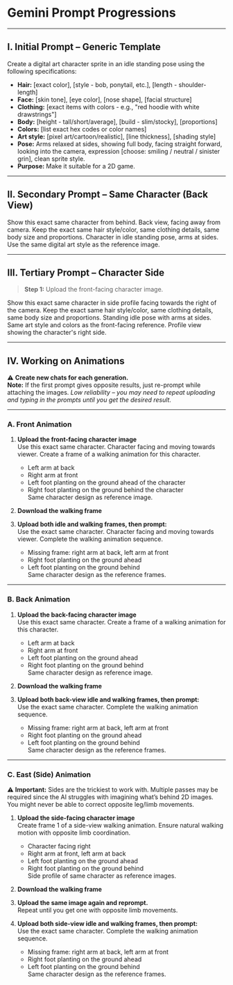 # Gemini Prompt Progressions

---

## I. Initial Prompt – Generic Template

Create a digital art character sprite in an idle standing pose using the following specifications:

- **Hair:** [exact color], [style - bob, ponytail, etc.], [length - shoulder-length]  
- **Face:** [skin tone], [eye color], [nose shape], [facial structure]  
- **Clothing:** [exact items with colors - e.g., "red hoodie with white drawstrings"]  
- **Body:** [height - tall/short/average], [build - slim/stocky], [proportions]  
- **Colors:** [list exact hex codes or color names]  
- **Art style:** [pixel art/cartoon/realistic], [line thickness], [shading style]  
- **Pose:** Arms relaxed at sides, showing full body, facing straight forward, looking into the camera, expression [choose: smiling / neutral / sinister grin], clean sprite style. 
- **Purpose:** Make it suitable for a 2D game.

---

## II. Secondary Prompt – Same Character (Back View)

Show this exact same character from behind. Back view, facing away from camera. Keep the exact same hair style/color, same clothing details, same body size and proportions. Character in idle standing pose, arms at sides. Use the same digital art style as the reference image.

---

## III. Tertiary Prompt – Character Side

> **Step 1:** Upload the front-facing character image.  

Show this exact same character in side profile facing towards the right of the camera. Keep the exact same hair style/color, same clothing details, same body size and proportions. Standing idle pose with arms at sides. Same art style and colors as the front-facing reference. Profile view showing the character's right side.

---

## IV. Working on Animations  

⚠️ **Create new chats for each generation.**  
**Note:** If the first prompt gives opposite results, just re-prompt while attaching the images. *Low reliability – you may need to repeat uploading and typing in the prompts until you get the desired result.*

---

### A. Front Animation

1. **Upload the front-facing character image**  
   Use this exact same character. Character facing and moving towards viewer. Create a frame of a walking animation for this character.  
   - Left arm at back  
   - Right arm at front  
   - Left foot planting on the ground ahead of the character  
   - Right foot planting on the ground behind the character  
   Same character design as reference image.  

2. **Download the walking frame**  

3. **Upload both idle and walking frames, then prompt:**  
   Use the exact same character. Character facing and moving towards viewer. Complete the walking animation sequence.  
   - Missing frame: right arm at back, left arm at front  
   - Right foot planting on the ground ahead  
   - Left foot planting on the ground behind  
   Same character design as the reference frames.  

---

### B. Back Animation

1. **Upload the back-facing character image**  
   Use this exact same character. Create a frame of a walking animation for this character.  
   - Left arm at back  
   - Right arm at front  
   - Left foot planting on the ground ahead  
   - Right foot planting on the ground behind  
   Same character design as reference image.  

2. **Download the walking frame**  

3. **Upload both back-view idle and walking frames, then prompt:**  
   Use the exact same character. Complete the walking animation sequence.  
   - Missing frame: right arm at back, left arm at front  
   - Right foot planting on the ground ahead  
   - Left foot planting on the ground behind  
   Same character design as the reference frames.  

---

### C. East (Side) Animation

⚠️ **Important:** Sides are the trickiest to work with. Multiple passes may be required since the AI struggles with imagining what’s behind 2D images. You might never be able to correct opposite leg/limb movements.  

1. **Upload the side-facing character image**  
   Create frame 1 of a side-view walking animation. Ensure natural walking motion with opposite limb coordination.  
   - Character facing right  
   - Right arm at front, left arm at back  
   - Left foot planting on the ground ahead  
   - Right foot planting on the ground behind  
   Side profile of same character as reference images.  

2. **Download the walking frame**  

3. **Upload the same image again and reprompt.**  
   Repeat until you get one with opposite limb movements.  

4. **Upload both side-view idle and walking frames, then prompt:**  
   Use the exact same character. Complete the walking animation sequence.  
   - Missing frame: right arm at back, left arm at front  
   - Right foot planting on the ground ahead  
   - Left foot planting on the ground behind  
   Same character design as the reference frames.  
